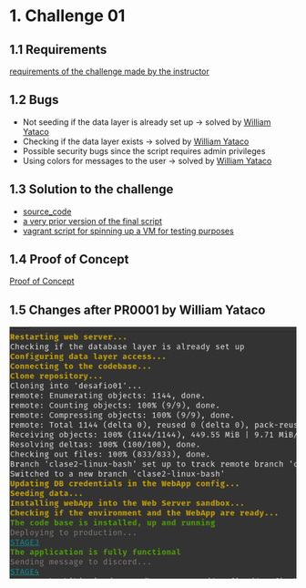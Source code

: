 # 1. Challenge 01 #

## 1.1 Requirements ##
[requirements of the challenge made by the instructor](./enunciado.md)

## 1.2 Bugs ##
* Not seeding if the data layer is already set up -> solved by [William Yataco](https://github.com/hftamayo/devopsrossrox/pull/1)
* Checking if the data layer exists -> solved by [William Yataco](https://github.com/hftamayo/devopsrossrox/pull/1)
* Possible security bugs since the script requires admin privileges
* Using colors for messages to the user -> solved by [William Yataco](https://github.com/hftamayo/devopsrossrox/pull/1)

## 1.3 Solution to the challenge ##
- [source_code](./entregable/travelapp.sh)
- [a very prior version of the final script](./entregable/monolamp_experimental.sh)
- [vagrant script for spinning up a VM for testing purposes](./entregable/vagrant/Vagrantfile)

## 1.4 Proof of Concept ##
[Proof of Concept](https://youtu.be/bg_oXN9kMOA)

## 1.5 Changes after PR0001 by William Yataco ##
![PR001](./snapshots/challenge01_pr01.png)

